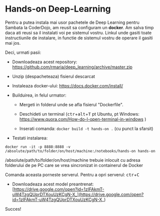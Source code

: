 # Hands-on Deep-Learning 
         
Pentru a putea instala mai usor pachetele de Deep Learning pentru Sambata la CoderDojo, am reusit sa configuram un **docker**.
Am salva timp daca ati reusi sa il instalati voi pe sistemul vostru. Linkul unde gasiti toate instructiunile de instalare, in functie de sistemul vostru de operare il gasiti mai jos.

Deci, urmati pasii:

- Downloadeaza acest repository: https://github.com/rmaria/deep_learning/archive/master.zip 

- Unzip (despacheteaza) fisierul descarcat

- Instaleaza docker-ului: https://docs.docker.com/install/   

- Builduirea, in felul urmator:

    - Mergeti in folderul unde se afla fisierul "Dockerfile". 

    - Deschideti un terminal (<kbd>ctr</kbd>+<kbd>alt</kbd>+<kbd>T</kbd> pt Ubuntu, pt Windows: https://www.quora.com/How-do-I-open-terminal-in-windows )

    - Inserati comanda:   `docker build -t hands-on .`  (cu punct la sfarsit)

- Testati instalarea:

```
docker run -it -p 8888:8888 -v /absolute/path/to/folder/on/host/machine:/notebooks/hands-on hands-on
```
/absolute/path/to/folder/on/host/machine trebuie inlocuit cu adresa folderului de pe PC care se vrea sincronizat in containerul de Docker

Comanda aceasta porneste serverul. Pentru a opri serverul: <kbd>ctr</kbd>+<kbd>C</kbd>

- Downloadeaza acest model preantrenat: [https://drive.google.com/open?id=1zIFAkmT-uW4TzgQUprDTXouUzKCgN-X_](https://drive.google.com/open?id=1zIFAkmT-uW4TzgQUprDTXouUzKCgN-X_)

     
    
Succes!

